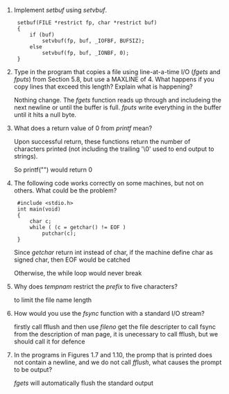 1. Implement *setbuf* using *setvbuf*.

        setbuf(FILE *restrict fp, char *restrict buf)
        {
            if (buf)
                setvbuf(fp, buf, _IOFBF, BUFSIZ);
            else
                setvbuf(fp, buf, _IONBF, 0);
        }

2. Type in the program that copies a file using line-at-a-time I/O (*fgets* and *fputs*) from Section 5.8, but use a MAXLINE of 4. What happens if you copy lines that exceed this length? Explain what is happening?

    Nothing change. The *fgets* function reads up through and includeing the next newline or until the buffer is full.
    *fputs* write everything in the buffer until it hits a null byte.


3. What does a return value of 0 from *printf* mean?

    Upon successful return, these functions return the number of characters printed (not including the trailing '\0' used to end output  to  strings).
    
    So printf("") would return 0

4. The following code works correctly on some machines, but not on others. What could be the problem? 

        #include <stdio.h>
        int main(void)
        {
            char c;
            while ( (c = getchar() != EOF )
                putchar(c);
        }

    Since *getchar* return int instead of char, if the machine define char as signed char, then EOF would be catched
    
    Otherwise, the while loop would never break

5. Why does *tempnam* restrict the *prefix* to five characters?

    to limit the file name length

6. How would you use the *fsync* function with a standard I/O stream?

    firstly call fflush and then use *fileno* get the file descripter to call fsync
    from the description of man page, it is unecessary to call fflush, but we should call it for defence

7. In the programs in Figures 1.7 and 1.10, the promp that is printed does not contain a newline, and we do not call *fflush*, what causes the prompt to be output?

    *fgets* will automatically flush the standard output

